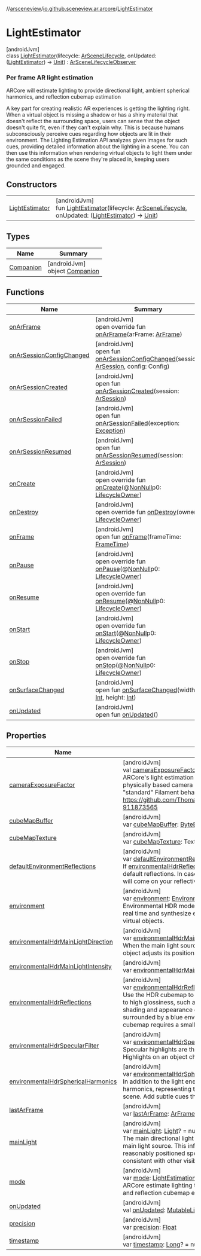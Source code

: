 //[arsceneview](../../../index.md)/[io.github.sceneview.ar.arcore](../index.md)/[LightEstimator](index.md)

# LightEstimator

[androidJvm]\
class [LightEstimator](index.md)(lifecycle: [ArSceneLifecycle](../../io.github.sceneview.ar/-ar-scene-lifecycle/index.md), onUpdated: ([LightEstimator](index.md)) -&gt; [Unit](https://kotlinlang.org/api/latest/jvm/stdlib/kotlin/-unit/index.html)) : [ArSceneLifecycleObserver](../../io.github.sceneview.ar/-ar-scene-lifecycle-observer/index.md)

###  Per frame AR light estimation

ARCore will estimate lighting to provide directional light, ambient spherical harmonics, and reflection cubemap estimation

A key part for creating realistic AR experiences is getting the lighting right. When a virtual object is missing a shadow or has a shiny material that doesn't reflect the surrounding space, users can sense that the object doesn't quite fit, even if they can't explain why. This is because humans subconsciously perceive cues regarding how objects are lit in their environment. The Lighting Estimation API analyzes given images for such cues, providing detailed information about the lighting in a scene. You can then use this information when rendering virtual objects to light them under the same conditions as the scene they're placed in, keeping users grounded and engaged.

## Constructors

| | |
|---|---|
| [LightEstimator](-light-estimator.md) | [androidJvm]<br>fun [LightEstimator](-light-estimator.md)(lifecycle: [ArSceneLifecycle](../../io.github.sceneview.ar/-ar-scene-lifecycle/index.md), onUpdated: ([LightEstimator](index.md)) -&gt; [Unit](https://kotlinlang.org/api/latest/jvm/stdlib/kotlin/-unit/index.html)) |

## Types

| Name | Summary |
|---|---|
| [Companion](-companion/index.md) | [androidJvm]<br>object [Companion](-companion/index.md) |

## Functions

| Name | Summary |
|---|---|
| [onArFrame](on-ar-frame.md) | [androidJvm]<br>open override fun [onArFrame](on-ar-frame.md)(arFrame: [ArFrame](../-ar-frame/index.md)) |
| [onArSessionConfigChanged](../../io.github.sceneview.ar/-ar-scene-lifecycle-observer/on-ar-session-config-changed.md) | [androidJvm]<br>open fun [onArSessionConfigChanged](../../io.github.sceneview.ar/-ar-scene-lifecycle-observer/on-ar-session-config-changed.md)(session: [ArSession](../-ar-session/index.md), config: Config) |
| [onArSessionCreated](../../io.github.sceneview.ar/-ar-scene-lifecycle-observer/on-ar-session-created.md) | [androidJvm]<br>open fun [onArSessionCreated](../../io.github.sceneview.ar/-ar-scene-lifecycle-observer/on-ar-session-created.md)(session: [ArSession](../-ar-session/index.md)) |
| [onArSessionFailed](../../io.github.sceneview.ar/-ar-scene-lifecycle-observer/on-ar-session-failed.md) | [androidJvm]<br>open fun [onArSessionFailed](../../io.github.sceneview.ar/-ar-scene-lifecycle-observer/on-ar-session-failed.md)(exception: [Exception](https://kotlinlang.org/api/latest/jvm/stdlib/kotlin/-exception/index.html)) |
| [onArSessionResumed](../../io.github.sceneview.ar/-ar-scene-lifecycle-observer/on-ar-session-resumed.md) | [androidJvm]<br>open fun [onArSessionResumed](../../io.github.sceneview.ar/-ar-scene-lifecycle-observer/on-ar-session-resumed.md)(session: [ArSession](../-ar-session/index.md)) |
| [onCreate](../../io.github.sceneview.ar.scene/-plane-renderer/index.md#139941652%2FFunctions%2F-58641720) | [androidJvm]<br>open override fun [onCreate](../../io.github.sceneview.ar.scene/-plane-renderer/index.md#139941652%2FFunctions%2F-58641720)(@[NonNull](https://developer.android.com/reference/kotlin/androidx/annotation/NonNull.html)p0: [LifecycleOwner](https://developer.android.com/reference/kotlin/androidx/lifecycle/LifecycleOwner.html)) |
| [onDestroy](on-destroy.md) | [androidJvm]<br>open override fun [onDestroy](on-destroy.md)(owner: [LifecycleOwner](https://developer.android.com/reference/kotlin/androidx/lifecycle/LifecycleOwner.html)) |
| [onFrame](../../io.github.sceneview.ar.scene/-plane-renderer/index.md#1950992732%2FFunctions%2F-58641720) | [androidJvm]<br>open fun [onFrame](../../io.github.sceneview.ar.scene/-plane-renderer/index.md#1950992732%2FFunctions%2F-58641720)(frameTime: [FrameTime](../../../../sceneview/sceneview/io.github.sceneview.utils/-frame-time/index.md)) |
| [onPause](../../io.github.sceneview.ar.scene/-plane-renderer/index.md#187777572%2FFunctions%2F-58641720) | [androidJvm]<br>open override fun [onPause](../../io.github.sceneview.ar.scene/-plane-renderer/index.md#187777572%2FFunctions%2F-58641720)(@[NonNull](https://developer.android.com/reference/kotlin/androidx/annotation/NonNull.html)p0: [LifecycleOwner](https://developer.android.com/reference/kotlin/androidx/lifecycle/LifecycleOwner.html)) |
| [onResume](../../io.github.sceneview.ar.scene/-plane-renderer/index.md#-1807945979%2FFunctions%2F-58641720) | [androidJvm]<br>open override fun [onResume](../../io.github.sceneview.ar.scene/-plane-renderer/index.md#-1807945979%2FFunctions%2F-58641720)(@[NonNull](https://developer.android.com/reference/kotlin/androidx/annotation/NonNull.html)p0: [LifecycleOwner](https://developer.android.com/reference/kotlin/androidx/lifecycle/LifecycleOwner.html)) |
| [onStart](../../io.github.sceneview.ar.scene/-plane-renderer/index.md#1240777104%2FFunctions%2F-58641720) | [androidJvm]<br>open override fun [onStart](../../io.github.sceneview.ar.scene/-plane-renderer/index.md#1240777104%2FFunctions%2F-58641720)(@[NonNull](https://developer.android.com/reference/kotlin/androidx/annotation/NonNull.html)p0: [LifecycleOwner](https://developer.android.com/reference/kotlin/androidx/lifecycle/LifecycleOwner.html)) |
| [onStop](../../io.github.sceneview.ar.scene/-plane-renderer/index.md#487071706%2FFunctions%2F-58641720) | [androidJvm]<br>open override fun [onStop](../../io.github.sceneview.ar.scene/-plane-renderer/index.md#487071706%2FFunctions%2F-58641720)(@[NonNull](https://developer.android.com/reference/kotlin/androidx/annotation/NonNull.html)p0: [LifecycleOwner](https://developer.android.com/reference/kotlin/androidx/lifecycle/LifecycleOwner.html)) |
| [onSurfaceChanged](../../io.github.sceneview.ar.scene/-plane-renderer/index.md#279805282%2FFunctions%2F-58641720) | [androidJvm]<br>open fun [onSurfaceChanged](../../io.github.sceneview.ar.scene/-plane-renderer/index.md#279805282%2FFunctions%2F-58641720)(width: [Int](https://kotlinlang.org/api/latest/jvm/stdlib/kotlin/-int/index.html), height: [Int](https://kotlinlang.org/api/latest/jvm/stdlib/kotlin/-int/index.html)) |
| [onUpdated](on-updated.md) | [androidJvm]<br>open fun [onUpdated](on-updated.md)() |

## Properties

| Name | Summary |
|---|---|
| [cameraExposureFactor](camera-exposure-factor.md) | [androidJvm]<br>val [cameraExposureFactor](camera-exposure-factor.md): [Float](https://kotlinlang.org/api/latest/jvm/stdlib/kotlin/-float/index.html)<br>ARCore's light estimation uses unit-less (relative) values while Filament uses a physically based camera model with lux or lumen values. In order to keep the &quot;standard&quot; Filament behavior we scale AR Core values. Infos: https://github.com/ThomasGorisse/SceneformMaintained/pull/156#issuecomment-911873565 |
| [cubeMapBuffer](cube-map-buffer.md) | [androidJvm]<br>var [cubeMapBuffer](cube-map-buffer.md): [ByteBuffer](https://developer.android.com/reference/kotlin/java/nio/ByteBuffer.html)? = null |
| [cubeMapTexture](cube-map-texture.md) | [androidJvm]<br>var [cubeMapTexture](cube-map-texture.md): Texture? = null |
| [defaultEnvironmentReflections](default-environment-reflections.md) | [androidJvm]<br>var [defaultEnvironmentReflections](default-environment-reflections.md): [Boolean](https://kotlinlang.org/api/latest/jvm/stdlib/kotlin/-boolean/index.html) = true<br>If [environmentalHdrReflections](environmental-hdr-reflections.md) is false, use or not the [SceneView.environment](../../io.github.sceneview.ar/-ar-scene-view/index.md#-769674583%2FProperties%2F-58641720) default reflections. In case of false, and [environmentalHdrReflections](environmental-hdr-reflections.md) no reflections will come on your reflective objects. |
| [environment](environment.md) | [androidJvm]<br>var [environment](environment.md): [Environment](../../../../sceneview/sceneview/io.github.sceneview.environment/-environment/index.md)? = null<br>Environmental HDR mode uses machine learning to analyze the camera images in real time and synthesize environmental lighting to support realistic rendering of virtual objects. |
| [environmentalHdrMainLightDirection](environmental-hdr-main-light-direction.md) | [androidJvm]<br>var [environmentalHdrMainLightDirection](environmental-hdr-main-light-direction.md): [Boolean](https://kotlinlang.org/api/latest/jvm/stdlib/kotlin/-boolean/index.html) = true<br>When the main light source or a lit object is in motion, the specular highlight on the object adjusts its position in real time relative to the light source. |
| [environmentalHdrMainLightIntensity](environmental-hdr-main-light-intensity.md) | [androidJvm]<br>var [environmentalHdrMainLightIntensity](environmental-hdr-main-light-intensity.md): [Boolean](https://kotlinlang.org/api/latest/jvm/stdlib/kotlin/-boolean/index.html) = true |
| [environmentalHdrReflections](environmental-hdr-reflections.md) | [androidJvm]<br>var [environmentalHdrReflections](environmental-hdr-reflections.md): [Boolean](https://kotlinlang.org/api/latest/jvm/stdlib/kotlin/-boolean/index.html) = true<br>Use the HDR cubemap to render realistic reflections on virtual objects with medium to high glossiness, such as shiny metallic surfaces. The cubemap also affects the shading and appearance of objects. For example, the material of a specular object surrounded by a blue environment will reflect blue hues. Calculating the HDR cubemap requires a small amount of additional CPU computation. |
| [environmentalHdrSpecularFilter](environmental-hdr-specular-filter.md) | [androidJvm]<br>var [environmentalHdrSpecularFilter](environmental-hdr-specular-filter.md): [Boolean](https://kotlinlang.org/api/latest/jvm/stdlib/kotlin/-boolean/index.html) = false<br>Specular highlights are the shiny bits of surfaces that reflect a light source directly. Highlights on an object change relative to the position of a viewer in a scene. |
| [environmentalHdrSphericalHarmonics](environmental-hdr-spherical-harmonics.md) | [androidJvm]<br>var [environmentalHdrSphericalHarmonics](environmental-hdr-spherical-harmonics.md): [Boolean](https://kotlinlang.org/api/latest/jvm/stdlib/kotlin/-boolean/index.html) = true<br>In addition to the light energy in the main directional light, ARCore provides spherical harmonics, representing the overall ambient light coming in from all directions in the scene. Add subtle cues that bring out the definition of virtual objects. |
| [lastArFrame](last-ar-frame.md) | [androidJvm]<br>var [lastArFrame](last-ar-frame.md): [ArFrame](../-ar-frame/index.md)? = null |
| [mainLight](main-light.md) | [androidJvm]<br>var [mainLight](main-light.md): [Light](../../../../sceneview/io.github.sceneview.light/-light/index.md)? = null<br>The main directional light API calculates the direction and intensity of the scene's main light source. This information allows virtual objects in your scene to show reasonably positioned specular highlights, and to cast shadows in a direction consistent with other visible real objects. |
| [mode](mode.md) | [androidJvm]<br>var [mode](mode.md): [LightEstimationMode](../-light-estimation-mode/index.md)<br>ARCore estimate lighting to provide directional light, ambient spherical harmonics, and reflection cubemap estimation |
| [onUpdated](on-updated.md) | [androidJvm]<br>val [onUpdated](on-updated.md): [MutableList](https://kotlinlang.org/api/latest/jvm/stdlib/kotlin.collections/-mutable-list/index.html)&lt;([LightEstimator](index.md)) -&gt; [Unit](https://kotlinlang.org/api/latest/jvm/stdlib/kotlin/-unit/index.html)&gt; |
| [precision](precision.md) | [androidJvm]<br>var [precision](precision.md): [Float](https://kotlinlang.org/api/latest/jvm/stdlib/kotlin/-float/index.html) |
| [timestamp](timestamp.md) | [androidJvm]<br>var [timestamp](timestamp.md): [Long](https://kotlinlang.org/api/latest/jvm/stdlib/kotlin/-long/index.html)? = null |
